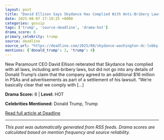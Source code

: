 ```yaml
---
layout: post
title: "David Ellison Says Skydance Has Complied With Anti-Bribery Laws, But Doesn’t Get Into Trump’s Claim Of Side Deal: “We’re Not Going To Politicize Anything Today”"
date: 2025-08-07 17:19:25 +0000
categories: gossip
tags: ['trump', 'source-deadline', 'drama-hot']
drama_score: 6
primary_celebrity: trump
source: deadline
source_url: "https://deadline.com/2025/08/skydance-washington-dc-lobby-1236481047/"
mentions: {'donald_trump': 2, 'trump': 4}
---
```


New Paramount CEO David Ellison reiterated that Skydance has complied with all laws, including anti-bribery laws, but did not go into any details of Donald Trump&#8217;s claim that the company agreed to an additional $16 million in PSAs and advertisements as part of a settlement of his lawsuit. &#8220;We&#8217;re basically clear that we comply with [&#8230;]

**Drama Score:** 6 | **Level:** HOT

**Celebrities Mentioned:** Donald Trump, Trump

[Read full article at Deadline](https://deadline.com/2025/08/skydance-washington-dc-lobby-1236481047/)

---
*This post was automatically generated from RSS feeds. Drama scores are calculated based on mention frequency and source reliability.*
